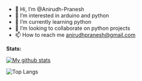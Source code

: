 - 👋 Hi, I’m @Anirudh-Pranesh
- 👀 I’m interested in arduino and python
- 🌱 I’m currently learning python
- 💞️ I’m looking to collaborate on python projects
- 📫 How to reach me anirudhpranesh@gmail.com

**Stats:**

[![My github stats](https://github-readme-stats.vercel.app/api?username=Anirudh-Pranesh&theme=shadow_red)](https://github.com/anuraghazra/github-readme-stats)</br>

![Top Langs](https://github-readme-stats.vercel.app/api/top-langs/?username=Anirudh-Pranesh&layout=compact&theme=shadow_red)</br>

<!---
Anirudh-Pranesh/Anirudh-Pranesh is a ✨ special ✨ repository because its `README.md` (this file) appears on your GitHub profile.
You can click the Preview link to take a look at your changes.
--->
